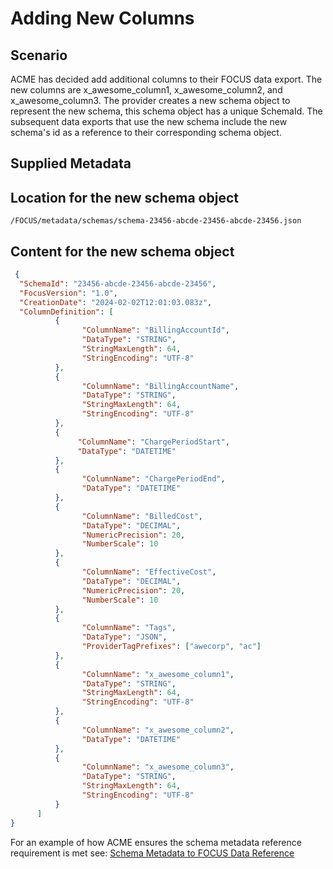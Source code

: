 # Adding New Columns

## Scenario

ACME has decided add additional columns to their FOCUS data export. The new columns are x_awesome_column1, x_awesome_column2, and x_awesome_column3. The provider creates a new schema object to represent the new schema, this schema object has a unique SchemaId. The subsequent data exports that use the new schema include the new schema's id as a reference to their corresponding schema object.

## Supplied Metadata

## Location for the new schema object

`/FOCUS/metadata/schemas/schema-23456-abcde-23456-abcde-23456.json`

## Content for the new schema object

```json
 {
  "SchemaId": "23456-abcde-23456-abcde-23456",
  "FocusVersion": "1.0",
  "CreationDate": "2024-02-02T12:01:03.083z",
  "ColumnDefinition": [
          {
                "ColumnName": "BillingAccountId",
                "DataType": "STRING",
                "StringMaxLength": 64,
                "StringEncoding": "UTF-8"
          },
          {
                "ColumnName": "BillingAccountName",
                "DataType": "STRING",
                "StringMaxLength": 64,
                "StringEncoding": "UTF-8"
          },
          {
               "ColumnName": "ChargePeriodStart",
               "DataType": "DATETIME"
          },
          {
                "ColumnName": "ChargePeriodEnd",
                "DataType": "DATETIME"
          },
          {
                "ColumnName": "BilledCost",
                "DataType": "DECIMAL",
                "NumericPrecision": 20,
                "NumberScale": 10
          },
          {
                "ColumnName": "EffectiveCost",
                "DataType": "DECIMAL",
                "NumericPrecision": 20,
                "NumberScale": 10
          },
          {
                "ColumnName": "Tags",
                "DataType": "JSON",
                "ProviderTagPrefixes": ["awecorp", "ac"]
          },
          {
                "ColumnName": "x_awesome_column1",
                "DataType": "STRING",
                "StringMaxLength": 64,
                "StringEncoding": "UTF-8"
          },
          {
                "ColumnName": "x_awesome_column2",
                "DataType": "DATETIME"
          },
          {
                "ColumnName": "x_awesome_column3",
                "DataType": "STRING",
                "StringMaxLength": 64,
                "StringEncoding": "UTF-8"
          }
      ]
}
```

For an example of how ACME ensures the schema metadata reference requirement is met see: [Schema Metadata to FOCUS Data Reference](../schema_metadata_reference_example.md)
